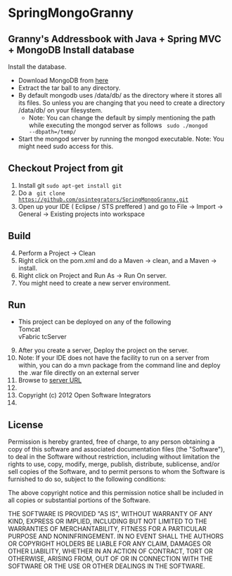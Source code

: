 SpringMongoGranny
================

Granny's Addressbook with Java + Spring MVC + MongoDB
Install database
----------------
Install the database.
* Download MongoDB from [here](http://www.mongodb.org/downloads)
* Extract the tar ball to any directory. 
* By default mongodb uses /data/db/ as the directory where it stores all its files. So unless you are changing that you need to create a directory /data/db/ on your filesystem.
    * Note: You can change the default by simply mentioning the path while executing the mongod server as follows <code> sudo ./mongod --dbpath=/temp/</code>
* Start the mongod server by running the mongod executable. Note: You might need sudo access for this.

Checkout Project from git
-------------------------
1. Install git  <code>sudo apt-get install git</code>
2. Do a <code> git clone https://github.com/osintegrators/SpringMongoGranny.git </code>
2. Open up your IDE ( Eclipse / STS preffered ) and go to File -> Import -> General -> Existing projects into workspace

Build
-----
4. Perform a Project -> Clean
5. Right click on the pom.xml and do a Maven -> clean, and a Maven -> install.
6. Right click on Project and Run As -> Run On server.
7. You might need to create a new server environment.

Run
---
* This project can be deployed on any of the following
<br> Tomcat
<br> vFabric tcServer
9. After you create a server, Deploy the project on the server. 
10. Note: If your IDE does not have the facility to run on a server from within, you can do a mvn package from the command line and deploy the .war file directly on an external server
11. Browse to [server URL](http://localhost:8080/SpringMongoGranny/)
12. 
13. Copyright (c) 2012 Open Software Integrators
14. 

License
--------

Permission is hereby granted, free of charge, to any person obtaining a copy of this software and associated documentation files (the "Software"), to deal in the Software without restriction, including without limitation the rights to use, copy, modify, merge, publish, distribute, sublicense, and/or sell copies of the Software, and to permit persons to whom the Software is furnished to do so, subject to the following conditions:

The above copyright notice and this permission notice shall be included in all copies or substantial portions of the Software.

THE SOFTWARE IS PROVIDED "AS IS", WITHOUT WARRANTY OF ANY KIND, EXPRESS OR IMPLIED, INCLUDING BUT NOT LIMITED TO THE WARRANTIES OF MERCHANTABILITY, FITNESS FOR A PARTICULAR PURPOSE AND NONINFRINGEMENT. IN NO EVENT SHALL THE AUTHORS OR COPYRIGHT HOLDERS BE LIABLE FOR ANY CLAIM, DAMAGES OR OTHER LIABILITY, WHETHER IN AN ACTION OF CONTRACT, TORT OR OTHERWISE, ARISING FROM, OUT OF OR IN CONNECTION WITH THE SOFTWARE OR THE USE OR OTHER DEALINGS IN THE SOFTWARE.
